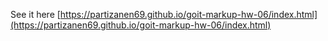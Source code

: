 See it here [https://partizanen69.github.io/goit-markup-hw-06/index.html](https://partizanen69.github.io/goit-markup-hw-06/index.html)
